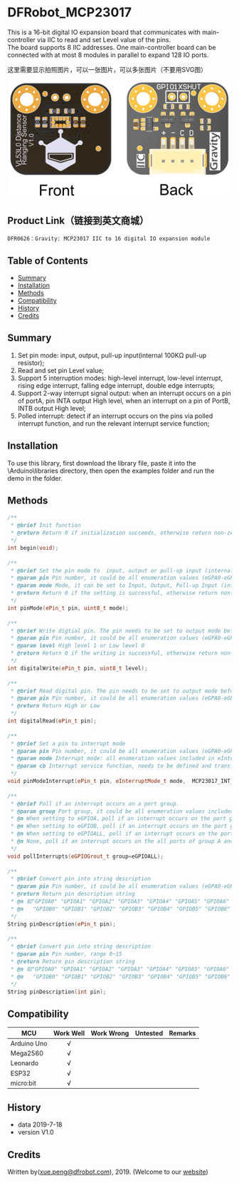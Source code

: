 # DFRobot_MCP23017
This is a 16-bit digital IO expansion board that communicates with main-controller via IIC to read and set Level value of the pins. <br>
The board supports 8 IIC addresses. One main-controller board can be connected with at most 8 modules in parallel to expand 128 IO ports. <br>

这里需要显示拍照图片，可以一张图片，可以多张图片（不要用SVG图）

![正反面svg效果图](https://github.com/Arya11111/DFRobot_MCP23017/blob/master/resources/images/SEN0245svg1.png)


## Product Link（链接到英文商城）
    DFR0626：Gravity: MCP23017 IIC to 16 digital IO expansion module
   
## Table of Contents

* [Summary](#summary)
* [Installation](#installation)
* [Methods](#methods)
* [Compatibility](#compatibility)
* [History](#history)
* [Credits](#credits)

## Summary

1. Set pin mode: input, output, pull-up input(internal 100KΩ pull-up resistor); <br>
2. Read and set pin Level value; <br>
3. Support 5 interruption modes: high-level interrupt, low-level interrupt, rising edge interrupt, falling edge interrupt, double edge interrupts; <br>
4. Support 2-way interrupt signal output: when an interrupt occurs on a pin of portA, pin INTA output High level, when an interrupt on a pin of PortB, INTB output High level; <br>
5. Polled interrupt: detect if an interrupt occurs on the pins via polled interrupt function, and run the relevant interrupt service function; <br>

## Installation

To use this library, first download the library file, paste it into the \Arduino\libraries directory, then open the examples folder and run the demo in the folder.

## Methods

```C++
/**
 * @brief Init function
 * @return Return 0 if initialization succeeds, otherwise return non-zero. 
 */
int begin(void);

/**
 * @brief Set the pin mode to  input, output or pull-up input (internal 100KΩ pull-up resistor)
 * @param pin Pin number, it could be all enumeration values (eGPA0-eGPB7/ 0-15) included in ePin_t. 
 * @param mode Mode, it can be set to Input, Output, Pull-up Input (internal 100KΩ pull-up resistor)
 * @return Return 0 if the setting is successful, otherwise return non-zero. 
 */
int pinMode(ePin_t pin, uint8_t mode);

/**
 * @brief Write digtial pin. The pin needs to be set to output mode before writing. 
 * @param pin Pin number, it could be all enumeration values (eGPA0-eGPB7/ 0-15) inlcuded in ePin_t.
 * @param level High level 1 or Low level 0
 * @return Return 0 if the writing is successful, otherwise return non-zero. 
 */
int digitalWrite(ePin_t pin, uint8_t level);

/**
 * @brief Read digital pin. The pin needs to be set to output mode before reading. 
 * @param pin Pin number, it could be all enumeration values (eGPA0-eGPB7/ 0-15) included in ePin_t.
 * @return Return High or Low
 */
int digitalRead(ePin_t pin);

/**
 * @brief Set a pin to interrupt mode 
 * @param pin Pin number, it could be all enumeration values (eGPA0-eGPB7/ 0-15) included in ePin_t.
 * @param mode Interrupt mode: all enumeration values included in eInterruptMode_t.
 * @param cb Interrupt service function, needs to be defined and transferred parameter by users. Prototype: void func(int)
 */
void pinModeInterrupt(ePin_t pin, eInterruptMode_t mode,  MCP23017_INT_CB cb);

/**
 * @brief Poll if an interrupt occurs on a port group. 
 * @param group Port group, it could be all enumeration values included in eGPIOGrout_t,  GPIO Group A(eGPIOA), GPIO Group B(eGPIOB) Group A+B (eGPIOALL)
 * @n When setting to eGPIOA，poll if an interrupt occurs on the port group A. 
 * @n When setting to eGPIOB, poll if an interrupt occurs on the port group B. 
 * @n When setting to eGPIOALL, poll if an interrupt occurs on the port group A+B
 * @n None, poll if an interrupt occurs on the all ports of group A and B by default. 
 */
void pollInterrupts(eGPIOGrout_t group=eGPIOALL);

/**
 * @brief Convert pin into string description 
 * @param pin Pin number, it could be all enumeration values (eGPA0-eGPB7/ 0-15) inlcuded in ePin_t.
 * @return Return pin description string 
 * @n 如"GPIOA0" "GPIOA1" "GPIOA2" "GPIOA3" "GPIOA4" "GPIOA5" "GPIOA6" "GPIOA7"
 * @n   "GPIOB0" "GPIOB1" "GPIOB2" "GPIOB3" "GPIOB4" "GPIOB5" "GPIOB6" "GPIOB7"
 */
String pinDescription(ePin_t pin);

/**
 * @brief Convert pin into string description 
 * @param pin Pin number, range 0~15
 * @return Return pin description string
 * @n 如"GPIOA0" "GPIOA1" "GPIOA2" "GPIOA3" "GPIOA4" "GPIOA5" "GPIOA6" "GPIOA7"
 * @n   "GPIOB0" "GPIOB1" "GPIOB2" "GPIOB3" "GPIOB4" "GPIOB5" "GPIOB6" "GPIOB7"
 */
String pinDescription(int pin);
```

## Compatibility

MCU                | Work Well    | Work Wrong   | Untested    | Remarks
------------------ | :----------: | :----------: | :---------: | -----
Arduino Uno        |      √       |              |             | 
Mega2560        |      √       |              |             | 
Leonardo        |      √       |              |             | 
ESP32         |      √       |              |             | 
micro:bit        |      √       |              |             | 

## History

- data 2019-7-18
- version V1.0

## Credits

Written by(xue.peng@dfrobot.com), 2019. (Welcome to our [website](https://www.dfrobot.com/))





